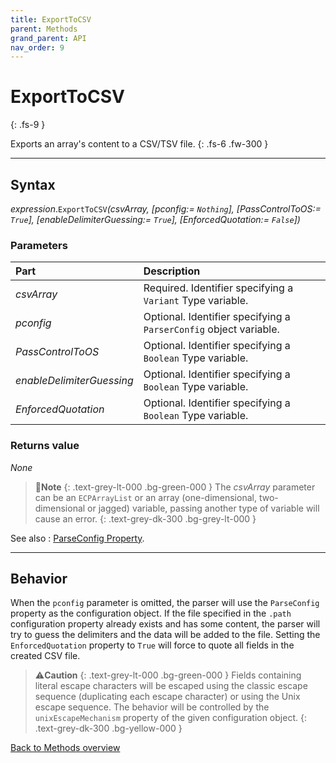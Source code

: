 ```yaml
---
title: ExportToCSV
parent: Methods
grand_parent: API
nav_order: 9
---
```


# ExportToCSV
{: .fs-9 }

Exports an array's content to a CSV/TSV file.
{: .fs-6 .fw-300 }

---

## Syntax

*expression*.`ExportToCSV`*(csvArray, \[pconfig:= `Nothing`\], \[PassControlToOS:= `True`\], \[enableDelimiterGuessing:= `True`\], \[EnforcedQuotation:= `False`\])*

### Parameters

<table>
<thead>
<tr>
<th style="text-align: left;">Part</th>
<th style="text-align: left;">Description</th>
</tr>
</thead>
<tbody>
<tr>
<td style="text-align: left;"><em>csvArray</em></td>
<td style="text-align: left;">Required. Identifier specifying a <code>Variant</code> Type variable.</td>
</tr>
<tr>
<td style="text-align: left;"><em>pconfig</em></td>
<td style="text-align: left;">Optional. Identifier specifying a <code>ParserConfig</code> object variable.</td>
</tr>
<tr>
<td style="text-align: left;"><em>PassControlToOS</em></td>
<td style="text-align: left;">Optional. Identifier specifying a <code>Boolean</code> Type variable.</td>
</tr>
<tr>
<td style="text-align: left;"><em>enableDelimiterGuessing</em></td>
<td style="text-align: left;">Optional. Identifier specifying a <code>Boolean</code> Type variable.</td>
</tr>
<tr>
<td style="text-align: left;"><em>EnforcedQuotation</em></td>
<td style="text-align: left;">Optional. Identifier specifying a <code>Boolean</code> Type variable.</td>
</tr>
</tbody>
</table>

### Returns value

_None_

>📝**Note**
>{: .text-grey-lt-000 .bg-green-000 }
>The *csvArray* parameter can be an `ECPArrayList` or an array (one-dimensional, two-dimensional or jagged) variable, passing another type of variable will cause an error. 
{: .text-grey-dk-300 .bg-grey-lt-000 }

See also
: [ParseConfig Property](https://ws-garcia.github.io/VBA-CSV-interface/api/properties/parseconf.html).

---

## Behavior

When the `pconfig` parameter is omitted, the parser will use the `ParseConfig` property as the configuration object. If the file specified in the `.path` configuration property already exists and has some content, the parser will try to guess the delimiters and the data will be added to the file. Setting the `EnforcedQuotation` property to `True` will force to quote all fields in the created CSV file. 

>⚠️**Caution**
>{: .text-grey-lt-000 .bg-green-000 }
>Fields containing literal escape characters will be escaped using the classic escape sequence (duplicating each escape character) or using the Unix escape sequence. The behavior will be controlled by the `unixEscapeMechanism` property of the given configuration object.
{: .text-grey-dk-300 .bg-yellow-000 }

[Back to Methods overview](https://ws-garcia.github.io/VBA-CSV-interface/api/methods/)

